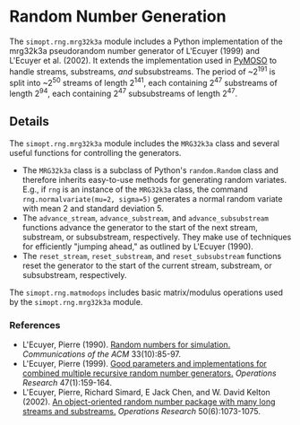 # Random Number Generation

The `simopt.rng.mrg32k3a` module includes a Python implementation of the mrg32k3a pseudorandom number generator of L'Ecuyer (1999) and L'Ecuyer et al. (2002). It extends the implementation used in [PyMOSO](https://github.com/pymoso/PyMOSO#the-pymosoprngmrg32k3a-module) to handle streams, substreams, *and* subsubstreams. The period of ~2<sup>191</sup> is split into ~2<sup>50</sup> streams of length 2<sup>141</sup>, each containing 2<sup>47</sup> substreams of length 2<sup>94</sup>, each containing 2<sup>47</sup> subsubstreams of length 2<sup>47</sup>.

## Details
The `simopt.rng.mrg32k3a` module includes the `MRG32k3a` class and several useful functions for controlling the generators.
* The `MRG32k3a` class is a subclass of Python's `random.Random` class and therefore inherits easy-to-use methods for generating random variates. E.g., if `rng` is an instance of the `MRG32k3a` class, the command `rng.normalvariate(mu=2, sigma=5)` generates a normal random variate with mean 2 and standard deviation 5.
* The `advance_stream`, `advance_substream`, and `advance_subsubstream` functions advance the generator to the start of the next stream, substream, or subsubstream, respectively.
They make use of techniques for efficiently "jumping ahead," as outlined by L'Ecuyer (1990).
* The `reset_stream`, `reset_substream`, and `reset_subsubstream` functions reset the generator to the start of the current stream, substream, or subsubstream, respectively.

The `simopt.rng.matmodops` includes basic matrix/modulus operations used by the `simopt.rng.mrg32k3a` module.

### References
* L'Ecuyer, Pierre (1990). [Random numbers for simulation.](https://dl.acm.org/doi/10.1145/84537.84555) *Communications of the ACM* 33(10):85-97.
* L'Ecuyer, Pierre (1999). [Good parameters and implementations for combined multiple recursive random number generators.](https://pubsonline.informs.org/doi/pdf/10.1287/opre.47.1.159) *Operations Research* 47(1):159-164.
* L'Ecuyer, Pierre, Richard Simard, E Jack Chen, and W. David Kelton (2002). [An object-oriented random number package with many long streams and substreams.](https://pubsonline.informs.org/doi/10.1287/opre.50.6.1073.358) *Operations Research* 50(6):1073-1075.
